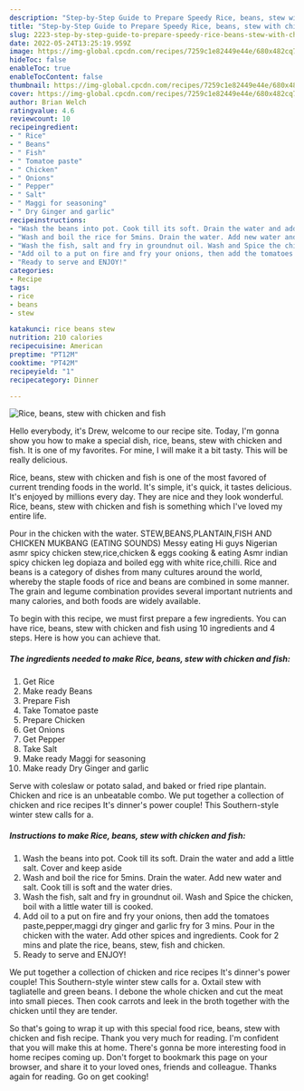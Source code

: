 ```yaml
---
description: "Step-by-Step Guide to Prepare Speedy Rice, beans, stew with chicken and fish"
title: "Step-by-Step Guide to Prepare Speedy Rice, beans, stew with chicken and fish"
slug: 2223-step-by-step-guide-to-prepare-speedy-rice-beans-stew-with-chicken-and-fish
date: 2022-05-24T13:25:19.959Z
image: https://img-global.cpcdn.com/recipes/7259c1e82449e44e/680x482cq70/rice-beans-stew-with-chicken-and-fish-recipe-main-photo.jpg
hideToc: false
enableToc: true
enableTocContent: false
thumbnail: https://img-global.cpcdn.com/recipes/7259c1e82449e44e/680x482cq70/rice-beans-stew-with-chicken-and-fish-recipe-main-photo.jpg
cover: https://img-global.cpcdn.com/recipes/7259c1e82449e44e/680x482cq70/rice-beans-stew-with-chicken-and-fish-recipe-main-photo.jpg
author: Brian Welch
ratingvalue: 4.6
reviewcount: 10
recipeingredient:
- " Rice"
- " Beans"
- " Fish"
- " Tomatoe paste"
- " Chicken"
- " Onions"
- " Pepper"
- " Salt"
- " Maggi for seasoning"
- " Dry Ginger and garlic"
recipeinstructions:
- "Wash the beans into pot. Cook till its soft. Drain the water and add a little salt. Cover and keep aside"
- "Wash and boil the rice for 5mins. Drain the water. Add new water and salt. Cook till is soft and the water dries."
- "Wash the fish, salt and fry in groundnut oil. Wash and Spice the chicken, boil with a little water till is cooked."
- "Add oil to a put on fire and fry your onions, then add the tomatoes paste,pepper,maggi dry ginger and garlic fry for 3 mins. Pour in the chicken with the water. Add other spices and ingredients. Cook for 2 mins and plate the rice, beans, stew, fish and chicken."
- "Ready to serve and ENJOY!"
categories:
- Recipe
tags:
- rice
- beans
- stew

katakunci: rice beans stew 
nutrition: 210 calories
recipecuisine: American
preptime: "PT12M"
cooktime: "PT42M"
recipeyield: "1"
recipecategory: Dinner

---
```



![Rice, beans, stew with chicken and fish](https://img-global.cpcdn.com/recipes/7259c1e82449e44e/680x482cq70/rice-beans-stew-with-chicken-and-fish-recipe-main-photo.jpg)

Hello everybody, it's Drew, welcome to our recipe site. Today, I'm gonna show you how to make a special dish, rice, beans, stew with chicken and fish. It is one of my favorites. For mine, I will make it a bit tasty. This will be really delicious.

Rice, beans, stew with chicken and fish is one of the most favored of current trending foods in the world. It's simple, it's quick, it tastes delicious. It's enjoyed by millions every day. They are nice and they look wonderful. Rice, beans, stew with chicken and fish is something which I've loved my entire life.

Pour in the chicken with the water. STEW,BEANS,PLANTAIN,FISH AND CHICKEN MUKBANG (EATING SOUNDS) Messy eating Hi guys Nigerian asmr spicy chicken stew,rice,chicken & eggs cooking & eating Asmr indian spicy chicken leg dopiaza and boiled egg with white rice,chilli. Rice and beans is a category of dishes from many cultures around the world, whereby the staple foods of rice and beans are combined in some manner. The grain and legume combination provides several important nutrients and many calories, and both foods are widely available.


To begin with this recipe, we must first prepare a few ingredients. You can have rice, beans, stew with chicken and fish using 10 ingredients and 4 steps. Here is how you can achieve that.

<!--inarticleads1-->

##### The ingredients needed to make Rice, beans, stew with chicken and fish:

1. Get  Rice
1. Make ready  Beans
1. Prepare  Fish
1. Take  Tomatoe paste
1. Prepare  Chicken
1. Get  Onions
1. Get  Pepper
1. Take  Salt
1. Make ready  Maggi for seasoning
1. Make ready  Dry Ginger and garlic


Serve with coleslaw or potato salad, and baked or fried ripe plantain. Chicken and rice is an unbeatable combo. We put together a collection of chicken and rice recipes It&#39;s dinner&#39;s power couple! This Southern-style winter stew calls for a. 

<!--inarticleads2-->

##### Instructions to make Rice, beans, stew with chicken and fish:

1. Wash the beans into pot. Cook till its soft. Drain the water and add a little salt. Cover and keep aside
1. Wash and boil the rice for 5mins. Drain the water. Add new water and salt. Cook till is soft and the water dries.
1. Wash the fish, salt and fry in groundnut oil. Wash and Spice the chicken, boil with a little water till is cooked.
1. Add oil to a put on fire and fry your onions, then add the tomatoes paste,pepper,maggi dry ginger and garlic fry for 3 mins. Pour in the chicken with the water. Add other spices and ingredients. Cook for 2 mins and plate the rice, beans, stew, fish and chicken.
1. Ready to serve and ENJOY!

We put together a collection of chicken and rice recipes It&#39;s dinner&#39;s power couple! This Southern-style winter stew calls for a. Oxtail stew with tagliatelle and green beans. I debone the whole chicken and cut the meat into small pieces. Then cook carrots and leek in the broth together with the chicken until they are tender. 

So that's going to wrap it up with this special food rice, beans, stew with chicken and fish recipe. Thank you very much for reading. I'm confident that you will make this at home. There's gonna be more interesting food in home recipes coming up. Don't forget to bookmark this page on your browser, and share it to your loved ones, friends and colleague. Thanks again for reading. Go on get cooking!
